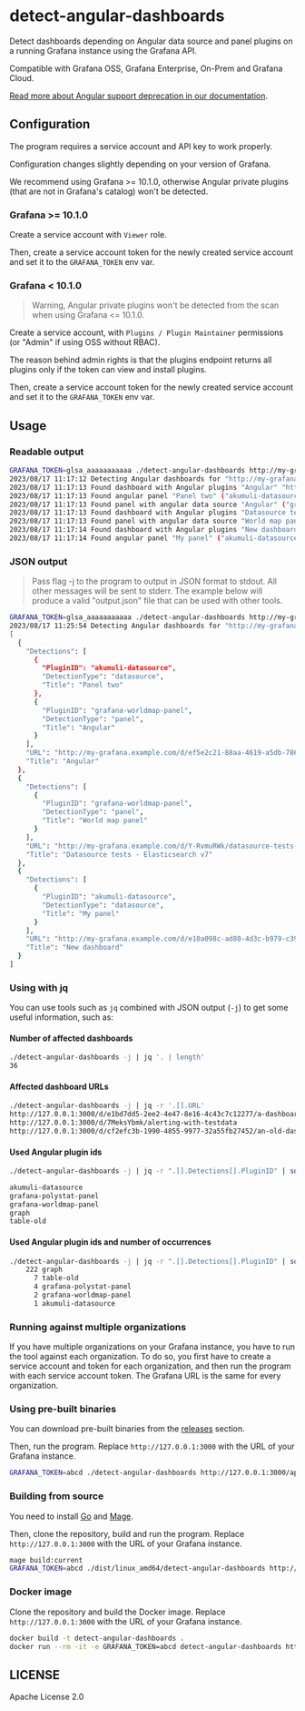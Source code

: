 # detect-angular-dashboards

Detect dashboards depending on Angular data source and panel plugins on a running Grafana instance using the Grafana API.

Compatible with Grafana OSS, Grafana Enterprise, On-Prem and Grafana Cloud.

[Read more about Angular support deprecation in our documentation](https://grafana.com/docs/grafana/latest/developers/angular_deprecation/).

## Configuration

The program requires a service account and API key to work properly.

Configuration changes slightly depending on your version of Grafana.

We recommend using Grafana >= 10.1.0, otherwise Angular private plugins (that are not in Grafana's catalog) won't be detected.

### Grafana >= 10.1.0

Create a service account with `Viewer` role.

Then, create a service account token for the newly created service account and set it to the `GRAFANA_TOKEN` env var.

### Grafana < 10.1.0

> Warning, Angular private plugins won't be detected from the scan when using Grafana <= 10.1.0.

Create a service account, with `Plugins / Plugin Maintainer` permissions (or "Admin" if using OSS without RBAC).

The reason behind admin rights is that the plugins endpoint returns all plugins only if the token can view and install plugins.

Then, create a service account token for the newly created service account and set it to the `GRAFANA_TOKEN` env var.

## Usage

### Readable output

```bash
GRAFANA_TOKEN=glsa_aaaaaaaaaaa ./detect-angular-dashboards http://my-grafana.example.com/api
2023/08/17 11:17:12 Detecting Angular dashboards for "http://my-grafana.example.com/api"
2023/08/17 11:17:13 Found dashboard with Angular plugins "Angular" "http://my-grafana.example.com/d/ef5e2c21-88aa-4619-a5db-786cc1dd37a9/angular":
2023/08/17 11:17:13 Found angular panel "Panel two" ("akumuli-datasource")
2023/08/17 11:17:13 Found panel with angular data source "Angular" ("grafana-worldmap-panel")
2023/08/17 11:17:13 Found dashboard with Angular plugins "Datasource tests - Elasticsearch v7" "http://my-grafana.example.com/d/Y-RvmuRWk/datasource-tests-elasticsearch-v7":
2023/08/17 11:17:13 Found panel with angular data source "World map panel" ("grafana-worldmap-panel")
2023/08/17 11:17:14 Found dashboard with Angular plugins "New dashboard" "http://my-grafana.example.com/d/e10a098c-ad80-4d3c-b979-c39a4ce41183/new-dashboard":
2023/08/17 11:17:14 Found angular panel "My panel" ("akumuli-datasource")
```

### JSON output

> Pass flag -j to the program to output in JSON format to stdout. All other messages will be sent to stderr.
> The example below will produce a valid "output.json" file that can be used with other tools.

```bash
GRAFANA_TOKEN=glsa_aaaaaaaaaaa ./detect-angular-dashboards http://my-grafana.example.com/api | tee output.json
2023/08/17 11:25:54 Detecting Angular dashboards for "http://my-grafana.example.com/api"
[
  {
    "Detections": [
      {
        "PluginID": "akumuli-datasource",
        "DetectionType": "datasource",
        "Title": "Panel two"
      },
      {
        "PluginID": "grafana-worldmap-panel",
        "DetectionType": "panel",
        "Title": "Angular"
      }
    ],
    "URL": "http://my-grafana.example.com/d/ef5e2c21-88aa-4619-a5db-786cc1dd37a9/angular",
    "Title": "Angular"
  },
  {
    "Detections": [
      {
        "PluginID": "grafana-worldmap-panel",
        "DetectionType": "panel",
        "Title": "World map panel"
      }
    ],
    "URL": "http://my-grafana.example.com/d/Y-RvmuRWk/datasource-tests-elasticsearch-v7",
    "Title": "Datasource tests - Elasticsearch v7"
  },
  {
    "Detections": [
      {
        "PluginID": "akumuli-datasource",
        "DetectionType": "datasource",
        "Title": "My panel"
      }
    ],
    "URL": "http://my-grafana.example.com/d/e10a098c-ad80-4d3c-b979-c39a4ce41183/new-dashboard",
    "Title": "New dashboard"
  }
]
```

### Using with jq

You can use tools such as `jq` combined with JSON output (`-j`) to get some useful information, such as:

#### Number of affected dashboards

```bash
./detect-angular-dashboards -j | jq '. | length'
36
```

#### Affected dashboard URLs

```bash
./detect-angular-dashboards -j | jq -r '.[].URL'
http://127.0.0.1:3000/d/e1bd7dd5-2ee2-4e47-8e16-4c43c7c12277/a-dashboard-that-contains-some-angular-plugins
http://127.0.0.1:3000/d/7MeksYbmk/alerting-with-testdata
http://127.0.0.1:3000/d/cf2efc3b-1990-4855-9977-32a55fb27452/an-old-dashboard
```

#### Used Angular plugin ids

```bash
./detect-angular-dashboards -j | jq -r ".[].Detections[].PluginID" | sort | uniq

akumuli-datasource
grafana-polystat-panel
grafana-worldmap-panel
graph
table-old
```

#### Used Angular plugin ids and number of occurrences

```bash
./detect-angular-dashboards -j | jq -r ".[].Detections[].PluginID" | sort | uniq -c | sort -nr
    222 graph
      7 table-old
      4 grafana-polystat-panel
      2 grafana-worldmap-panel
      1 akumuli-datasource
```

### Running against multiple organizations

If you have multiple organizations on your Grafana instance, you have to run the tool against each organization.
To do so, you first have to create a service account and token for each organization, and then
run the program with each service account token. The Grafana URL is the same for every organization.

### Using pre-built binaries

You can download pre-built binaries from the [releases](https://github.com/grafana/detect-angular-dashboards/releases) section.

Then, run the program. Replace `http://127.0.0.1:3000` with the URL of your Grafana instance.

```bash
GRAFANA_TOKEN=abcd ./detect-angular-dashboards http://127.0.0.1:3000/api
```

### Building from source

You need to install [Go](https://go.dev) and [Mage](https://magefile.org/).

Then, clone the repository, build and run the program. Replace `http://127.0.0.1:3000` with the URL of your Grafana instance.

```bash
mage build:current
GRAFANA_TOKEN=abcd ./dist/linux_amd64/detect-angular-dashboards http://127.0.0.1:3000/api
```

### Docker image

Clone the repository and build the Docker image. Replace `http://127.0.0.1:3000` with the URL of your Grafana instance.

```bash
docker build -t detect-angular-dashboards .
docker run --rm -it -e GRAFANA_TOKEN=abcd detect-angular-dashboards http://172.17.0.1:3000/api
```

## LICENSE

Apache License 2.0
